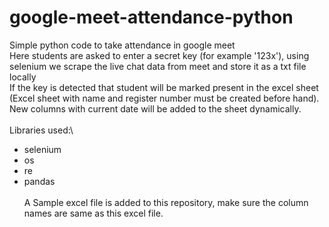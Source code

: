 # google-meet-attendance-python
Simple python code to take attendance in google meet\
Here students are asked to enter a secret key (for example '123x'), using selenium we scrape the live chat data from meet and store it as a txt file locally\
If the key is detected that student will be marked present in the excel sheet (Excel sheet with name and register number must be created before hand).\
New columns with current date will be added to the sheet dynamically.\
\
Libraries used:\
- selenium
- os
- re
- pandas\
\
A Sample excel file is added to this repository, make sure the column names are same as this excel file.
